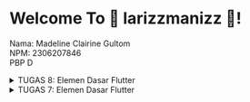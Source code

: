# Welcome To 🍪 larizzmanizz 🍪!
Nama: Madeline Clairine Gultom\
NPM: 2306207846\
PBP D

<details>
<summary>TUGAS 8: Elemen Dasar Flutter</summary>

## TUGAS 8 PBP 2024/2025

### 1. Apa kegunaan const di Flutter? Jelaskan apa keuntungan ketika menggunakan const pada kode Flutter. Kapan sebaiknya kita menggunakan const, dan kapan sebaiknya tidak digunakan?
`const` pada Flutter berfungsi untuk mendeklarasikan objek atau nilai konstan yang bersifat _compile-time constant_, yaitu nilainya sudah ditentukan pada saat kompilasi dan tidak dapat berubah selama runtime. Kegunaan `const` antara lain adalah optimalisasi kerja karena hanya perlu membuatnya satu kali dan objek ini tidak berubah sehingga dapat mengurangi beban pada memori dan CPU. `const` juga digunakan untuk nilai atau objek yang tidak akan berubah (_immutable_), lalu dapat menghemat penggunaan memori juga karena objek yang sama dapat dipanggil berkali-kali. Keuntungan dalam menggunakan `const` adalah mengurangi rekonstruksi UI sehingga aplikasi lebih responsif dan efisien, meningkatkan performa aplikasi karena tidak memerlukan alokasi memori tambahan, dan dapat membuat kode lebih jelas. Penggunaan `const` sangat disarankan pada widget yang tidak berubah, saat mendeklarasikan konstanta (seperti warna, padding, dan lain-lain), dan pada _StatelessWidget_ karena widget bersifat statis. Namun, penggunaan `const` kurang cocok pada objek yang berubah atau bersifat dinamis misalnya pada _StatefulWidget_, juga pada parameter dari fungsi atau variabel yang tidak tetap.

### 2. Jelaskan dan bandingkan penggunaan Column dan Row pada Flutter. Berikan contoh implementasi dari masing-masing layout widget ini!
Pada Flutter, Column dan Row adalah dua widget layout dasar yang digunakan untuk mengatur tata letak anak-anak widget (children) dalam arah vertikal dan horizontal.

Column digunakan untuk menempatkan widget secara vertikal (dari atas ke bawah). Berikut contoh implementasinya.
```dart
...
title: const Text('Product berhasil tersimpan'),
content: SingleChildScrollView(
  child: Column(
    crossAxisAlignment: CrossAxisAlignment.start,
    children: [
      Text('Nama: $_name'),
      Text('Deskripsi: $_description'),
      Text('Harga: $_price'),
      Text('Stok: $_amount'),
      Text('Rating: $_rating'),
    ],
  ),
),
...
```
Nama, Deskripsi, Harga, Stok, dan Rating akan tampil berurutan secara vertikal dari atas ke bawah.

Row digunakan untuk menempatkan widget secara horizontal (dari kiri ke kanan). Berikut contoh implementasinya.
```dart
return Scaffold(
  appBar: AppBar(
    ...
    children: [
      Row(
        mainAxisAlignment: MainAxisAlignment.spaceEvenly,
        children: [
          InfoCard(title: 'NPM', content: npm),
          InfoCard(title: 'Name', content: name),
          InfoCard(title: 'Class', content: className),
        ],
      ),
    ],
    ...
  ),
),
```
NPM, Name, dan Class akan tampil berurutan secara horizontal dari kiri ke kanan.

### 3. Sebutkan apa saja elemen input yang kamu gunakan pada halaman form yang kamu buat pada tugas kali ini. Apakah terdapat elemen input Flutter lain yang tidak kamu gunakan pada tugas ini? Jelaskan!
Saya menggunakan elemen input `TextFormField` untuk menerima input dari pengguna seperti nama, deskripsi, stok, harga, dan rating produk. Selain itu, terdapat `ElevatedButton` juga yang digunakan untuk (saat ini) menampilkan data form ketika memencet tombol **Save**. Masih terdapat banyak elemen input yang saya belum gunakan, seperti `Checkbox`, `RadioButton`, `Switch`, dan lain-lain.

### 4. Bagaimana cara kamu mengatur tema (theme) dalam aplikasi Flutter agar aplikasi yang dibuat konsisten? Apakah kamu mengimplementasikan tema pada aplikasi yang kamu buat?
Saya mengatur konsistensi tema dalam aplikasi dengan menggunakan `ThemeData` pada `MaterialApp`. Pengaturan tema ini untuk menentukan warna primer dan sekunder dari aplikasi yang saya buat. Implementasinya sebagai berikut pada `main.dart`.
```dart
class MyApp extends StatelessWidget {
  const MyApp({super.key});

  @override
  Widget build(BuildContext context) {
    return MaterialApp(
      title: 'larizzmanizz',
      theme: ThemeData( // Menggunakan ThemeData
        colorScheme: ColorScheme.fromSwatch(
          primarySwatch: Colors.brown,
        ).copyWith(secondary: Colors.brown[600]),
        useMaterial3: true,
      ),
      home: MyHomePage(),
    );
  }
}
```

### 5. Bagaimana cara kamu menangani navigasi dalam aplikasi dengan banyak halaman pada Flutter?
Saya menangani navigasi dalam aplikasi ini dengan menggunakan widget yang disediakan oleh Flutter, yaitu `Navigator`. Ketika user ingin menambahkan produk, maka fungsi `Navigator.push()` akan berjalan, yaitu menambah route ke stack route. Lalu, ketika user ingin kembali ke halaman utama, maka fungsi yang berjalan adalah `Navigator.pushReplacement()`, yang akan menggantikan route yang sudah ada pada stack route. Terdapat juga fungsi `Navigator.pop()` yang digunakan untuk menghapus route yang sedang ditampilkan dan kembali pada route yang berada di bawahnya.

</details>


<details>
<summary>TUGAS 7: Elemen Dasar Flutter</summary>

## TUGAS 7 PBP 2024/2025

### 1. Jelaskan apa yang dimaksud dengan stateless widget dan stateful widget, dan jelaskan perbedaan dari keduanya.
Flutter memiliki dua jenis widget utama, yaitu stateless dan stateful widget. Perbedaan dari kedua widget tersebut adalah sebagai berikut.

**Stateless Widget**: Widget yang statis, yaitu widget ini tidak memiliki _state_ yang dapat berubah selama siklus penggunaannya. Sehingga pada saat widget dirender, tampilannya tidak akan berubah. Contohnya adalah label teks, ikon, atau tombol sederhana yang tidak memerlukan perubahan _state_.

**Stateful Widget**: Widget yang dapat berubah ketika user berinteraksi dengan dirinya. Contohnya tombol yang berubah ketika ditekan, perubahan widget tiap hitungan detik, atau form yang membutuhkan input pengguna.

### 2. Sebutkan widget apa saja yang kamu gunakan pada proyek ini dan jelaskan fungsinya.
- **MaterialApp**: untuk memulai aplikasi Flutter dengan tema dan pengaturan navigasi, juga untuk mengatur tema, judul aplikasi, dan mengatur halaman awal (home) sebagai MyHomePage.
- **Scaffold**: digunakan dalam MyHomePage untuk menampilkan AppBar dan konten di bagian body.
- **AppBar**: untuk menampilkan judul atau elemen interaktif seperti ikon atau tombol.
- **Padding**: untuk memberikan jarak di sekitar widget yang dibungkusnya.
- **Column**: untuk menata widget secara vertikal.
- **Row**: untuk menata widget secara horizontal.
- **Card**: tampilan seperti kartu dengan bayangan dan sudut melengkung. Digunakan dalam widget InfoCard untuk menampilkan informasi NPM, Nama, dan Kelas dengan estetika yang lebih baik.
- **Container**: untuk mengatur tata letak, termasuk menambahkan padding, margin, dan warna latar.
- **Text**: untuk menampilkan teks di layar, seperti judul, nama produk, dan pesan pada tombol yang ditekan.
- **GridView.count**: untuk menampilkan tata letak berbentuk grid dengan jumlah kolom tetap.
- **Material**: menyediakan efek visual seperti shadow, elevation, dan ink splashes.
- **InkWell**: memberi efek ripple saat suatu area disentuh, seperti memicu efek dan menampilkan SnackBar.
- **SnackBar**: untuk menampilkan pesan singkat di bagian bawah layar.
- **Icon**: untuk menampilkan ikon grafis di layar.

### 3. Apa fungsi dari setState()? Jelaskan variabel apa saja yang dapat terdampak dengan fungsi tersebut.
Fungsi `setState()` biasa digunakan dalam widget bertipe Stateful untuk memberitahu framework bahwa terdapat perubahan pada data atau variabel state. Ketika `setState()` dipanggil, Flutter akan memicu rebuild pada bagian widget yang terdampak, sehingga perubahan data dapat langsung terlihat pada sisi UI. Fungsi `setState()` bekerja dengan cara mengambil fungsi atau _callback_ sebagai parameter, yang di dalamnya terdapat logika perubahan data yang ingin diperbarui. Saat fungsi ini dipanggil, Flutter akan memanggil ulang metode `build()` pada widget tersebut, membuat UI diperbarui untuk menampilkan data terbaru. Fungsi ini juga memastikan bahwa hanya bagian yang berubah yang akan di-re-render, sehingga aplikasi tetap efisien dan hemat sumber daya.

### 4. Jelaskan perbedaan antara `const` dengan `final`.
`const` dan `final` adalah keyword yang digunakan untuk mendeklarasikan variabel yang tidak akan diubah nilainya setelah diinisialisasi. Namun, terdapat perbedaan antara kedua keyword tersebut. Keyword `const` harus diinisialisasi dengan nilai yang sudah diketahui saat compile time, sehingga nilainya tidak bergantung pada data yang hanya diketahui saat runtime. Sedangkan, untuk `final`, dapat diberikan saat runtime, yaitu saat kode sedang dijalankan, sehingga memungkinkan `final` untuk diinisialisasi dengan nilai yang mungkin hanya tersedia saat aplikasi berjalan.

Contoh penggunaannya adalah sebagai berikut.
```dart
final currentTime = DateTime.now(); // Dapat diinisialisasi dengan nilai yang diketahui saat runtime
const pi = 3.14159; // Nilai yang sudah diketahui saat compile-time
```

### 5. Jelaskan bagaimana cara kamu mengimplementasikan checklist-checklist di atas.
#### 1. Membuat flutter project
Dengan menjalankan perintah `flutter create larizzmanizz` di terminal pada direktori yang tepat.

#### 2. Membuat tiga tombol sederhana dengan ikon dan teks
Pada `menu.dart`, terdapat kode berikut untuk mendefinisikan tombol yang akan ditampilkan.
```dart
class ItemHomepage {
  final String name;
  final IconData icon;
  final Color color;

  ItemHomepage(this.name, this.icon, this.color);
}
```

Di mana tiap tombol yang akan ditampilkan adalah sebagai berikut. Kode ini juga sudah mengimplementasi warna-warna yang berbeda pada tiap tombol.
```dart
final List<ItemHomepage> items = [
    ItemHomepage("Lihat Daftar Produk", Icons.shopping_cart, const Color(0xFFFADFA1)),
    ItemHomepage("Tambah Produk", Icons.add, const Color(0xFF7EACB5)),
    ItemHomepage("Logout", Icons.logout, const Color(0xFFC96868)),
];
```

Untuk memunculkan `Snackbar` ketika tombol ditekan.
```dart
class ItemCard extends StatelessWidget {

  ...

  @override
  Widget build(BuildContext context) {
    return Material(
      ...
      
      child: InkWell(
        onTap: () {
          ScaffoldMessenger.of(context)
            ..hideCurrentSnackBar()
            ..showSnackBar(
              SnackBar(content: Text("Kamu telah menekan tombol ${item.name}!"))
            );
        },
        ...
        ),
      ),
  }
}
```
</details>